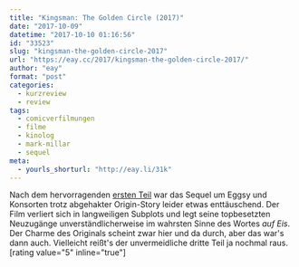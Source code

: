 ```yaml
---
title: "Kingsman: The Golden Circle (2017)"
date: "2017-10-09"
datetime: "2017-10-10 01:16:56"
id: "33523"
slug: "kingsman-the-golden-circle-2017"
url: "https://eay.cc/2017/kingsman-the-golden-circle-2017/"
author: "eay"
format: "post"
categories:
  - kurzreview
  - review
tags:
  - comicverfilmungen
  - filme
  - kinolog
  - mark-millar
  - sequel
meta:
  - yourls_shorturl: "http://eay.li/31k"
---
```


Nach dem hervorragenden [ersten Teil](https://eay.cc/2015/kingsman-the-secret-service/) war das Sequel um Eggsy und Konsorten trotz abge­hakter Origin-Story leider etwas enttäuschend. Der Film verliert sich in langweiligen Subplots und legt seine top­besetzten Neuzugänge unver­ständlicher­weise im wahrsten Sinne des Wortes _auf Eis_. Der Charme des Originals scheint zwar hier und da durch, aber das war's dann auch. Vielleicht reißt's der unvermeidliche dritte Teil ja nochmal raus. \[rating value="5" inline="true"\]
